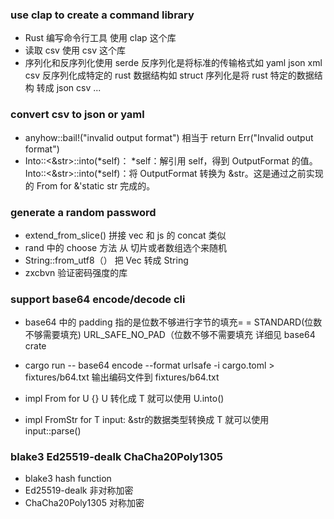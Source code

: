 ### use clap to create a command library
- Rust 编写命令行工具 使用 clap 这个库
- 读取 csv 使用 csv 这个库
- 序列化和反序列化使用 serde 反序列化是将标准的传输格式如 yaml json xml csv 反序列化成特定的 rust 数据结构如   struct 序列化是将 rust 特定的数据结构 转成 json csv ...

### convert csv to json or yaml
- anyhow::bail!("invalid output format") 相当于 return Err("Invalid output format")
- Into::<&str>::into(*self)：
  *self：解引用 self，得到 OutputFormat 的值。
  Into::<&str>::into(*self)：将 OutputFormat 转换为 &str。这是通过之前实现的 From<OutputFormat> for &'static str 完成的。

### generate a random password
- extend_from_slice() 拼接 vec  和 js 的 concat 类似
- rand 中的 choose 方法 从 切片或者数组选个来随机
- String::from_utf8（） 把 Vec<u8> 转成 String
- zxcbvn 验证密码强度的库

### support base64 encode/decode cli
- base64 中的 padding 指的是位数不够进行字节的填充= = STANDARD(位数不够需要填充) URL_SAFE_NO_PAD（位数不够不需要填充  详细见 base64 crate

- cargo run -- base64 encode --format urlsafe -i cargo.toml > fixtures/b64.txt 输出编码文件到 fixtures/b64.txt

- impl From<T> for U {}  U 转化成 T 就可以使用 U.into()
- impl FromStr for T  input: &str的数据类型转换成 T 就可以使用  input::parse()

### blake3  Ed25519-dealk ChaCha20Poly1305
- blake3  hash function
- Ed25519-dealk 非对称加密
- ChaCha20Poly1305  对称加密
